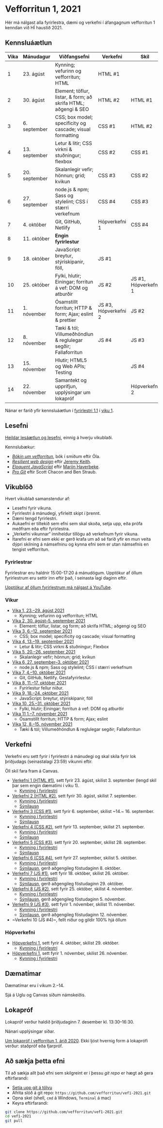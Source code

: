 # Vefforritun 1, 2021

Hér má nálgast alla fyrirlestra, dæmi og verkefni í áfangagnum vefforritun 1 kenndan við HÍ haustið 2021.

## Kennsluáætlun

| Vika | Mánudagur     | Viðfangsefni                                                   | Verkefni              | Skil                 |
|------|---------------|----------------------------------------------------------------|-----------------------|----------------------|
|  1   | 23. ágúst     | Kynning; vefurinn og vefforritun; HTML                         | HTML #1               |                      |
|  2   | 30. ágúst     | Element; töflur, listar, & form; að skrifa HTML; aðgengi & SEO | HTML #2               | HTML #1              |
|  3   |  6. september | CSS; box model; specificity og cascade; visual formatting      | CSS #1                | HTML #2              |
|  4   | 13. september | Letur & litir; CSS virkni & stuðningur; flexbox                | CSS #2                | CSS #1               |
|  5   | 20. september | Skalanlegir vefir; hönnun; grid; kvikun                        | CSS #3                | CSS #2               |
|  6   | 27. september | node.js & npm; Sass og stylelint; CSS í stærri verkefnum       | CSS #4                | CSS #3               |
|  7   |  4. október   | Git, GitHub, Netlify                                           | Hópverkefni 1         | CSS #4               |
|  8   | 11. október   | **Engin fyrirlestur**                                          |                       |                      |
|  9   | 18. október   | JavaScript: breytur, stýriskipanir, föll,                      | JS #1                 |                      |
|  10  | 25. október   | Fylki, hlutir; Einingar; forritun á vef: DOM og atburðir       | JS #2                 | JS #1, Hópverkefni 1 |
|  11  |  1. nóvember  | Ósamstillt forritun; HTTP & form; Ajax; eslint & prettier      | JS #3, Hópverkefni 2  | JS #2                |
|  12  |  8. nóvember  | Tæki & tól; Villumeðhöndlun & reglulegar segðir; Fallaforritun | JS #4                 | JS #3                |
|  13  | 15. nóvember  | Hlutir; HTML5 og Web APIs; Testing                             |                       | JS #4                |
|  14  | 22. nóvember  | Samantekt og upprifjun, upplýsingar um lokapróf                |                       | Hópverkefni 2        |

Nánar er farið yfir kennsluáætlun í [fyrirlestri 1.1](./vikur/01/01.1.kynning.md) í [viku 1](./vikur/01/).

## Lesefni

[Heildar lesáætlun og lesefni](./lesefni.md), einnig á hverju vikublaði.

Kennslubækur:

* [_Bókin um vefforritun_](https://bok.vefforritun.is), bók í smíðum eftir Óla.
* [_Resilient web design_](https://resilientwebdesign.com/) eftir [Jeremy Keith](https://adactio.com/).
* [_Eloquent JavaScript_](http://eloquentjavascript.net/) eftir [Marijn Haverbeke](https://marijnhaverbeke.nl/).
* [_Pro Git_](https://git-scm.com/book/en/v2) eftir Scott Chacon and Ben Straub.

## Vikublöð

Hvert vikublað samanstendur af:

* Lesefni fyrir vikuna.
* Fyrirlestri á mánudegi, yfirleitt skipt í þrennt.
* Dæmi tengd fyrirlestri.
* Aukaefni er tiltekið sem efni sem skal skoða, setja upp, eða prófa meðfram eða eftir fyrirlestra.
* „Verkefni vikunnar“ inniheldur tillögu að verkefnum fyrir vikuna.
* Ítarefni er efni sem ekki er gerð krafa um að sé farið yfir en mun veita dýpri skilning á námsefninu og kynna efni sem er utan námsefnis en tengist vefforritun.

### Fyrirlestrar

Fyrirlestrar eru haldnir 15:00-17:20 á mánudögum. Upptökur af öllum fyrirlestrum eru settir inn eftir það, í seinasta lagi daginn eftir.

[Upptökur af öllum fyrirlestrum má nálgast á YouTube](https://www.youtube.com/playlist?list=PLRj-ccg8iozz8f2M4yIZFQOxU_Rg9Uraa).

### Vikur

* [Vika 1, 23.–29. ágúst 2021](vikur/01/)
  * Kynning; vefurinn og vefforritun; HTML
* [Vika 2, 30. ágúst–5. september 2021](vikur/02/)
  * Element; töflur, listar, og form; að skrifa HTML; aðgengi og SEO
* [Vika 3, 6.–12. september 2021](vikur/03/)
  * CSS; box model; specificity og cascade; visual formatting
* [Vika 4, 13.–19. september 2021](vikur/04/)
  * Letur & litir; CSS virkni & stuðningur; Flexbox
* [Vika 5, 20.–26. september 2021](vikur/05/)
  * Skalanlegir vefir; hönnun; grid; kvikun
* [Vika 6, 27. september–3. október 2021](vikur/06/)
  * node.js & npm; Sass og stylelint; CSS í stærri verkefnum
* [Vika 7, 4.–10. október 2021](vikur/07)
  * Git, GitHub, Netlify. Gestafyrirlestur.
* [Vika 8, 11.–17. október 2021](vikur/08)
  * Fyrirlestur fellur niður.
* [Vika 9, 18.–24. október 2021](vikur/09)
  * JavaScript: breytur, stýriskipanir, föll
* [Vika 10, 25.–31. október 2021](vikur/10)
  * Fylki, hlutir; Einingar; forritun á vef: DOM og atburðir
* [Vika 11 1.–7. nóvember 2021](vikur/11)
  * Ósamstillt forritun; HTTP & form; Ajax; eslint
* [Vika 12, 8.–15. nóvember 2021](vikur/12)
  * Tæki & tól; Villumeðhöndlun & reglulegar segðir; Fallaforritun

## Verkefni

Verkefni eru sett fyrir í fyrirlestri á mánudegi og skal skila fyrir lok þriðjudags (seinastalagi 23:59) vikunni eftir.

Öll skil fara fram á Canvas.

* [Verkefni 1 (HTML #1)](https://github.com/vefforritun/vef1-2021-v1), sett fyrir 23. ágúst, skilist 3. september (lengd skil þar sem engin dæmatími í viku 1).
  * [Kynning í fyrirlestri](https://youtu.be/8VHvlMpGEu4?t=2119)
* [Verkefni 2 (HTML #2)](https://github.com/vefforritun/vef1-2021-v2), sett fyrir 30. ágúst, skilist 7. september.
  * [Kynning í fyrirlestri](https://youtu.be/qyQ5S3cry1E)
  * [Sýnilausn](https://github.com/vefforritun/vef1-2021-v2-synilausn)
* [Verkefni 3 (CSS #1)](https://github.com/vefforritun/vef1-2021-v3), sett fyrir 6. september, skilist ~14.~ 16. september.
  * [Kynning í fyrirlestri](https://youtu.be/_q1B4EHQzgQ)
  * [Sýnilausn](https://github.com/vefforritun/vef1-2021-v3-synilausn)
* [Verkefni 4 (CSS #2)](https://github.com/vefforritun/vef1-2021-v4), sett fyrir 13. september, skilist 21. september.
  * [Kynning í fyrirlestri](https://youtu.be/Nw7FkpJl-Xo)
  * [Sýnilausn](https://github.com/vefforritun/vef1-2021-v4-synilausn)
* [Verkefni 5 (CSS #3)](https://github.com/vefforritun/vef1-2021-v5), sett fyrir 20. september, skilist 28. september.
  * [Kynning í fyrirlestri](https://youtu.be/mo0OFSHH5HI)
  * [Sýnilausn](https://github.com/vefforritun/vef1-2021-v5-synilausn)
* [Verkefni 6 (CSS #4)](https://github.com/vefforritun/vef1-2021-v6), sett fyrir 27. september, skilist 5. október.
  * [Kynning í fyrirlestri](https://youtu.be/gDeKrPH7KQM)
  * [Sýnilausn](https://github.com/vefforritun/vef1-2021-v6-synilausn), gerð aðgengileg föstudaginn 8. október.
* [Verkefni 7 (JS #1)](https://github.com/vefforritun/vef1-2021-v7), sett fyrir 18. október, skilist 26. október.
  * [Kynning í fyrirlestri](https://youtu.be/QAqqTQQL9eM)
  * [Sýnilausn](https://github.com/vefforritun/vef1-2021-v7-synilausn), gerð aðgengileg föstudaginn 29. október.
* [Verkefni 8 (JS #2)](https://github.com/vefforritun/vef1-2021-v8), sett fyrir 25. október, skilist 4. nóvember.
  * [Kynning í fyrirlestri](https://youtu.be/5GAg9Olchf8)
  * [Sýnilausn](https://github.com/vefforritun/vef1-2021-v8-synilausn), gerð aðgengileg föstudaginn 5. nóvember.
* [Verkefni 9 (JS #3)](https://github.com/vefforritun/vef1-2021-v9), sett fyrir 1. nóvember, skilist 11. nóvember.
  * [Kynning í fyrirlestri](https://youtu.be/)
  * [Sýnilausn](https://github.com/vefforritun/vef1-2021-v9-synilausn), gerð aðgengileg föstudaginn 12. nóvember.
* ~Verkefni 10 (JS #4)~, fellt niður og gildir 100% hjá öllum

### Hópverkefni

* [Hópverkefni 1](https://github.com/vefforritun/vef1-2021-h1), sett fyrir 4. október, skilist 29. október.
  * [Kynning í fyrirlestri](https://youtu.be/IilN9cXavpg)
* [Hópverkefni 1](https://github.com/vefforritun/vef1-2021-h2), sett fyrir 1. nóvember, skilist 26. nóvember.
  * [Kynning í fyrirlestri](https://youtu.be/Alsi_j6skHY)

## Dæmatímar

Dæmatímar eru í vikum 2.–14.

Sjá á Uglu og Canvas síðum námskeiðis.

## Lokapróf

Lokapróf verður haldið þriðjudaginn 7. desember kl. 13:30–16:30.

Nánari upplýsingar síðar.

[Um lokapróf í vefforritun 1, árið 2020](./vikur/13/13.5.lokaprof.md). Ekki ljóst hvernig form á lokaprófi verður: staðpróf eða fjarpróf.

## Að sækja þetta efni

Til að sækja allt það efni sem skilgreint er í þessu _git repo_ er hægt að gera eftirfarandi:

* [Setja upp git á tölvu](https://help.github.com/articles/set-up-git/)
* Afrita slóð á git repo: `https://github.com/vefforritun/vef1-2021.git`
* Opna skel (shell, `cmd` á Windows, `Terminal` á mac)
* Keyra eftirfarandi:

```bash
git clone https://github.com/vefforritun/vef1-2021.git
cd vef1-2021
git pull
```
